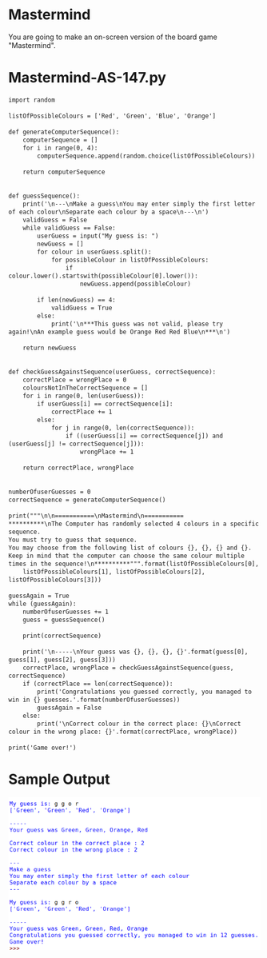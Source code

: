 Mastermind
========================================================
You are going to make an on-screen version of the board game "Mastermind".

Mastermind-AS-147.py
========================================================
```Python3
import random

listOfPossibleColours = ['Red', 'Green', 'Blue', 'Orange']

def generateComputerSequence():
    computerSequence = []
    for i in range(0, 4):
        computerSequence.append(random.choice(listOfPossibleColours))
    
    return computerSequence


def guessSequence():
    print('\n---\nMake a guess\nYou may enter simply the first letter of each colour\nSeparate each colour by a space\n---\n')
    validGuess = False
    while validGuess == False:
        userGuess = input("My guess is: ")
        newGuess = []
        for colour in userGuess.split():
            for possibleColour in listOfPossibleColours:
                if colour.lower().startswith(possibleColour[0].lower()):
                    newGuess.append(possibleColour)

        if len(newGuess) == 4:
            validGuess = True
        else:
            print('\n***This guess was not valid, please try again!\nAn example guess would be Orange Red Red Blue\n***\n')

    return newGuess


def checkGuessAgainstSequence(userGuess, correctSequence):
    correctPlace = wrongPlace = 0
    coloursNotInTheCorrectSequence = []
    for i in range(0, len(userGuess)):
        if userGuess[i] == correctSequence[i]:
            correctPlace += 1
        else:
            for j in range(0, len(correctSequence)):
                if ((userGuess[i] == correctSequence[j]) and (userGuess[j] != correctSequence[j])):
                    wrongPlace += 1

    return correctPlace, wrongPlace


numberOfuserGuesses = 0
correctSequence = generateComputerSequence()

print("""\n\n===========\nMastermind\n===========
**********\nThe Computer has randomly selected 4 colours in a specific sequence.
You must try to guess that sequence.
You may choose from the following list of colours {}, {}, {} and {}.
Keep in mind that the computer can choose the same colour multiple times in the sequence!\n**********""".format(listOfPossibleColours[0],
    listOfPossibleColours[1], listOfPossibleColours[2], listOfPossibleColours[3]))

guessAgain = True
while (guessAgain):
    numberOfuserGuesses += 1
    guess = guessSequence()

    print(correctSequence)

    print('\n-----\nYour guess was {}, {}, {}, {}'.format(guess[0], guess[1], guess[2], guess[3]))
    correctPlace, wrongPlace = checkGuessAgainstSequence(guess, correctSequence)
    if (correctPlace == len(correctSequence)):
        print('Congratulations you guessed correctly, you managed to win in {} guesses.'.format(numberOfuserGuesses))
        guessAgain = False
    else:
        print('\nCorrect colour in the correct place: {}\nCorrect colour in the wrong place: {}'.format(correctPlace, wrongPlace))
    
print('Game over!')
```

Sample Output
========================================================

![Sample output Mastermind](https://github.com/nihathalici/Python-By-Example/blob/main/Alternative-Solutions/CHL-147-Mastermind/Mastermind_AS-147_sample_output.png)
